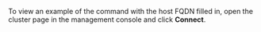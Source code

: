 To view an example of the command with the host FQDN filled in, open the cluster page in the management console and click **Connect**.

